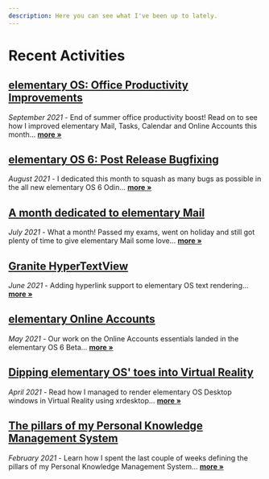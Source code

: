 ```yaml
---
description: Here you can see what I've been up to lately.
---
```


# Recent Activities

## [elementary OS: Office Productivity Improvements](2021-09-28-elementary-os-office-productivity-improvements.md)

_September 2021_ - End of summer office productivity boost! Read on to see how I improved elementary Mail, Tasks, Calendar and Online Accounts this month… [**more »**](2021-09-28-elementary-os-office-productivity-improvements.md)

## [elementary OS 6: Post Release Bugfixing](2021-08-30-elementary-os-6-post-release-bugfixing.md)

_August 2021_ - I dedicated this month to squash as many bugs as possible in the all new elementary OS 6 Odin… [**more »**](2021-08-30-elementary-os-6-post-release-bugfixing.md)

## [A month dedicated to elementary Mail](2021-07-25-a-month-dedicated-to-elementary-mail.md)

_July 2021_ - What a month! Passed my exams, went on holiday and still got plenty of time to give elementary Mail some love… [**more »**](2021-07-25-a-month-dedicated-to-elementary-mail.md)

## [Granite HyperTextView](2021-06-30-granite-hypertextview.md)

_June 2021_ - Adding hyperlink support to elementary OS text rendering… [**more »**](2021-06-30-granite-hypertextview.md)

## [elementary Online Accounts](2021-06-06-elementary-online-accounts.md)

_May 2021_ - Our work on the Online Accounts essentials landed in the elementary OS 6 Beta… [**more »**](2021-06-06-elementary-online-accounts.md)

## [Dipping elementary OS' toes into Virtual Reality](2021-04-27-dipping-elementary-os-toes-into-virtual-reality.md)

_April 2021_ - Read how I managed to render elementary OS Desktop windows in Virtual Reality using xrdesktop… [**more »**](2021-04-27-dipping-elementary-os-toes-into-virtual-reality.md)

## [The pillars of my Personal Knowledge Management System](2021-02-24-the-pillars-of-my-personal-knowledge-management-system.md)

_February 2021_ - Learn how I spent the last couple of weeks defining the pillars of my Personal Knowledge Management System… [**more »**](2021-02-24-the-pillars-of-my-personal-knowledge-management-system.md)


